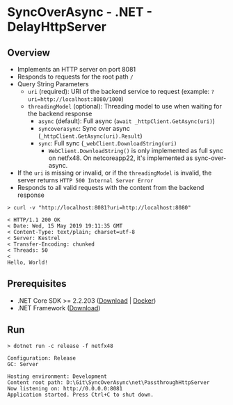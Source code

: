 # SyncOverAsync - .NET - DelayHttpServer

## Overview
* Implements an HTTP server on port 8081
* Responds to requests for the root path `/`
* Query String Parameters
  * `uri` (required): URI of the backend service to request (example: `?uri=http://localhost:8080/1000`)
  * `threadingModel` (optional): Threading model to use when waiting for the backend response
    * `async` (default): Full async (`await _httpClient.GetAsync(uri)`)
    * `syncoverasync`: Sync over async (`_httpClient.GetAsync(uri).Result`)
    * `sync`: Full sync (`_webClient.DownloadString(uri)`
      * `WebClient.DownloadString()` is only implemented as full sync on netfx48.  On netcoreapp22, it's implemented as sync-over-async.
* If the `uri` is missing or invalid, or if the `threadingModel` is invalid, the server returns `HTTP 500 Internal Server Error`
* Responds to all valid requests with the content from the backend response
```
> curl -v "http://localhost:8081?uri=http://localhost:8080"

< HTTP/1.1 200 OK
< Date: Wed, 15 May 2019 19:11:35 GMT
< Content-Type: text/plain; charset=utf-8
< Server: Kestrel
< Transfer-Encoding: chunked
< Threads: 50
<
Hello, World!
```

## Prerequisites
* .NET Core SDK >= 2.2.203 ([Download](https://dotnet.microsoft.com/download/dotnet-core/2.2) | [Docker](https://hub.docker.com/_/microsoft-dotnet-core-sdk/))
* .NET Framework ([Download](https://dotnet.microsoft.com/download/dotnet-framework/net48))

## Run
```
> dotnet run -c release -f netfx48

Configuration: Release
GC: Server

Hosting environment: Development
Content root path: D:\Git\SyncOverAsync\net\PassthroughHttpServer
Now listening on: http://0.0.0.0:8081
Application started. Press Ctrl+C to shut down.
```